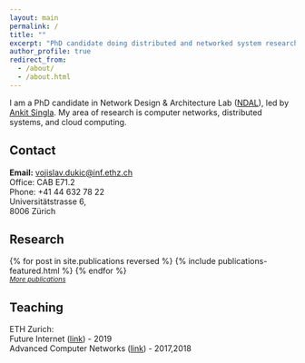 ```yaml
---
layout: main
permalink: /
title: ""
excerpt: "PhD candidate doing distributed and networked system research"
author_profile: true
redirect_from:
  - /about/
  - /about.html
---
```


I am a PhD candidate in Network Design & Architecture Lab (<a class="flink" href="https://ndal.ethz.ch/">NDAL</a>), led by <a class="flink" href="https://people.inf.ethz.ch/asingla/">Ankit Singla</a>.
My area of research is computer networks, distributed systems, and cloud computing.

Contact
------
<b>Email:</b> vojislav.dukic@inf.ethz.ch <br/>
Office: CAB  E71.2 <br />
Phone: +41 44 632 78 22 <br />
Universitätstrasse 6, <br />
8006 Zürich <br />


Research
------

<div class="featured_posts">
{% for post in site.publications reversed %}
  {% include publications-featured.html %}
{% endfor %}
</div>

<div><small><a class="flink" style="font-style: italic;" href="{{ base_path }}/publications">More publications</a></small></div>


Teaching
------
ETH Zurich:<br />
Future Internet (<a class="flink" href="https://ndal.ethz.ch/courses/fi.html">link</a>) - 2019 <br />
Advanced Computer Networks (<a class="flink" href="https://ndal.ethz.ch/courses/acn.html">link</a>) - 2017,2018 <br />
